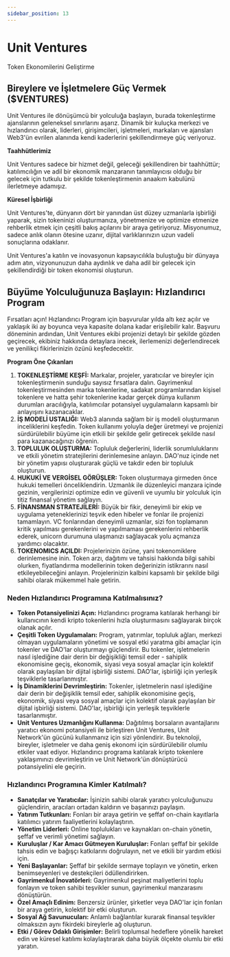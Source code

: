 ```yaml
---
sidebar_position: 13
---
```


# Unit Ventures

Token Ekonomilerini Geliştirme

## Bireylere ve İşletmelere Güç Vermek ($VENTURES)

Unit Ventures ile dönüşümcü bir yolculuğa başlayın, burada tokenleştirme ajanslarının geleneksel sınırlarını aşarız. Dinamik bir kuluçka merkezi ve hızlandırıcı olarak, liderleri, girişimcileri, işletmeleri, markaları ve ajansları Web3'ün evrilen alanında kendi kaderlerini şekillendirmeye güç veriyoruz.

**Taahhütlerimiz**

Unit Ventures sadece bir hizmet değil, geleceği şekillendiren bir taahhüttür; katılımcılığın ve adil bir ekonomik manzaranın tanımlayıcısı olduğu bir gelecek için tutkulu bir şekilde tokenleştirmenin anaakım kabulünü ilerletmeye adamışız.

**Küresel İşbirliği**

Unit Ventures'te, dünyanın dört bir yanından üst düzey uzmanlarla işbirliği yaparak, sizin tokeninizi oluşturmanıza, yönetmenize ve optimize etmenize rehberlik etmek için çeşitli bakış açılarını bir araya getiriyoruz. Misyonumuz, sadece anlık olanın ötesine uzanır, dijital varlıklarınızın uzun vadeli sonuçlarına odaklanır.

Unit Ventures'a katılın ve inovasyonun kapsayıcılıkla buluştuğu bir dünyaya adım atın, vizyonunuzun daha aydınlık ve daha adil bir gelecek için şekillendirdiği bir token ekonomisi oluşturun.

## Büyüme Yolculuğunuza Başlayın: Hızlandırıcı Program

Fırsatları açın! Hızlandırıcı Program için başvurular yılda altı kez açılır ve yaklaşık iki ay boyunca veya kapasite dolana kadar erişilebilir kalır. Başvuru döneminin ardından, Unit Ventures ekibi projenizi detaylı bir şekilde gözden geçirecek, ekibiniz hakkında detaylara inecek, ilerlemenizi değerlendirecek ve yenilikçi fikirlerinizin özünü keşfedecektir.

**Program Öne Çıkanları**

1. **TOKENLEŞTİRME KEŞFİ:** Markalar, projeler, yaratıcılar ve bireyler için tokenleştirmenin sunduğu sayısız fırsatlara dalın. Gayrimenkul tokenleştirmesinden marka tokenlerine, sadakat programlarından kişisel tokenlere ve hatta şehir tokenlerine kadar gerçek dünya kullanım durumları aracılığıyla, katılımcılar potansiyel uygulamaların kapsamlı bir anlayışını kazanacaklar.
2. **İŞ MODELİ USTALIĞI:** Web3 alanında sağlam bir iş modeli oluşturmanın inceliklerini keşfedin. Token kullanımı yoluyla değer üretmeyi ve projenizi sürdürülebilir büyüme için etkili bir şekilde gelir getirecek şekilde nasıl para kazanacağınızı öğrenin.
3. **TOPLULUK OLUŞTURMA:** Topluluk değerlerini, liderlik sorumluluklarını ve etkili yönetim stratejilerini derinlemesine anlayın. DAO'nuz içinde net bir yönetim yapısı oluşturarak güçlü ve takdir eden bir topluluk oluşturun.
4. **HUKUKİ VE VERGİSEL GÖRÜŞLER:** Token oluşturmaya girmeden önce hukuki temelleri önceliklendirin. Uzmanlık ile düzenleyici manzara içinde gezinin, vergilerinizi optimize edin ve güvenli ve uyumlu bir yolculuk için titiz finansal yönetim sağlayın.
5. **FİNANSMAN STRATEJİLERİ:** Büyük bir fikir, deneyimli bir ekip ve uygulama yeteneklerinizi teşvik eden hibeler ve fonlar ile projenizi tamamlayın. VC fonlarından deneyimli uzmanlar, sizi fon toplamanın kritik yapılması gerekenlerini ve yapılmaması gerekenlerini rehberlik ederek, unicorn durumuna ulaşmanızı sağlayacak yolu açmanıza yardımcı olacaktır.
6. **TOKENOMICS AÇILDI:** Projelerinizin özüne, yani tokenomiklere derinlemesine inin. Token arzı, dağıtımı ve tahsisi hakkında bilgi sahibi olurken, fiyatlandırma modellerinin token değerinizin istikrarını nasıl etkileyebileceğini anlayın. Projelerinizin kalbini kapsamlı bir şekilde bilgi sahibi olarak mükemmel hale getirin.

### Neden Hızlandırıcı Programına Katılmalısınız?

- **Token Potansiyelinizi Açın:** Hızlandırıcı programa katılarak herhangi bir kullanıcının kendi kripto tokenlerini hızla oluşturmasını sağlayarak birçok olanak açılır.
- **Çeşitli Token Uygulamaları:** Program, yatırımlar, topluluk ağları, merkezi olmayan uygulamaların yönetimi ve sosyal etki yaratma gibi amaçlar için tokenler ve DAO'lar oluşturmayı güçlendirir. Bu tokenler, işletmelerin nasıl işlediğine dair derin bir değişikliği temsil eder - sahiplik ekonomisine geçiş, ekonomik, siyasi veya sosyal amaçlar için kolektif olarak paylaşılan bir dijital işbirliği sistemi. DAO'lar, işbirliği için yerleşik teşviklerle tasarlanmıştır.
- **İş Dinamiklerini Devrimleştirin:** Tokenler, işletmelerin nasıl işlediğine dair derin bir değişiklik temsil eder, sahiplik ekonomisine geçiş, ekonomik, siyasi veya sosyal amaçlar için kolektif olarak paylaşılan bir dijital işbirliği sistemi. DAO'lar, işbirliği için yerleşik teşviklerle tasarlanmıştır.
- **Unit Ventures Uzmanlığını Kullanma:** Dağıtılmış borsaların avantajlarını yaratıcı ekonomi potansiyeli ile birleştiren Unit Ventures, Unit Network'ün gücünü kullanmanız için sizi yönlendirir. Bu teknoloji, bireyler, işletmeler ve daha geniş ekonomi için sürdürülebilir olumlu etkiler vaat ediyor. Hızlandırıcı programa katılarak kripto tokenlere yaklaşımınızı devrimleştirin ve Unit Network'ün dönüştürücü potansiyelini ele geçirin.

### Hızlandırıcı Programına Kimler Katılmalı?

- **Sanatçılar ve Yaratıcılar:** İşinizin sahibi olarak yaratıcı yolculuğunuzu güçlendirin, aracıları ortadan kaldırın ve başarınızı paylaşın.
- **Yatırım Tutkunları:** Fonları bir araya getirin ve şeffaf on-chain kayıtlarla katılımcı yatırım faaliyetlerini kolaylaştırın.
- **Yönetim Liderleri:** Online toplulukları ve kaynakları on-chain yönetin, şeffaf ve verimli yönetimi sağlayın.
- **Kuruluşlar / Kar Amacı Gütmeyen Kuruluşlar:** Fonları şeffaf bir şekilde tahsis edin ve bağışçı katkılarını doğrulayın, net ve etkili bir yardım etkisi için.
- **Yeni Başlayanlar:** Şeffaf bir şekilde sermaye toplayın ve yönetin, erken benimseyenleri ve destekçileri ödüllendirirken.
- **Gayrimenkul İnovatörleri:** Gayrimenkul peşinat maliyetlerini toplu fonlayın ve token sahibi teşvikler sunun, gayrimenkul manzarasını dönüştürün.
- **Özel Amaçlı Edinim:** Benzersiz ürünler, şirketler veya DAO'lar için fonları bir araya getirin, kolektif bir etki oluşturun.
- **Sosyal Ağ Savunucuları:** Anlamlı bağlantılar kurarak finansal teşvikler olmaksızın aynı fikirdeki bireylerle ağ oluşturun.
- **Etki / Görev Odaklı Girişimler:** Belirli toplumsal hedeflere yönelik hareket edin ve küresel katılımı kolaylaştırarak daha büyük ölçekte olumlu bir etki yaratın.
